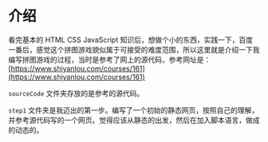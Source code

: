 # 介绍

看完基本的 HTML CSS JavaScript 知识后，想做个小的东西，实践一下，百度一番后，感觉这个拼图游戏貌似属于可接受的难度范围，所以这里就是介绍一下我编写拼图游戏的过程，当时是参考了网上的源代码，参考网址是： [https://www.shiyanlou.com/courses/161](https://www.shiyanlou.com/courses/161)

`sourceCode` 文件夹存放的是参考的源代码。

`step1` 文件夹是我迈出的第一步。编写了一个初始的静态网页，按照自己的理解，并参考源代码写的一个网页。觉得应该从静态的出发，然后在加入脚本语言，做成的动态的。